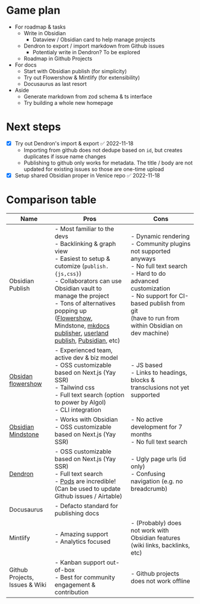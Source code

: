 
# Game plan
- For roadmap & tasks
    - Write in Obsidian
        - Dataview / Obsidian card to help manage projects
    - Dendron to export / import markdown from Github issues
        - Potentialy write in Dendron? To be explored
    - Roadmap in Github Projects
- For docs
    - Start with Obsidian publish (for simplicity)
    - Try out Flowershow & Mintlify (for extensibility)
    - Docusaurus as last resort
- Aside
    - Generate markdown from zod schema & ts interface
    - Try building a whole new homepage 

# Next steps
- [x] Try out Dendron's import & export ✅ 2022-11-18
    - Importing from github does not dedupe based on `id`, but creates duplicates if issue name changes
    - Publishing to github only works for metadata. The title / body are not updated for existing issues so those are one-time upload
- [x] Setup shared Obsidian proper in Venice repo ✅ 2022-11-18

# Comparison table
| Name                                               | Pros                                                         | Cons                                                         |
| -------------------------------------------------- | ------------------------------------------------------------ | ------------------------------------------------------------ |
| Obsidian Publish                                   | - Most familiar to the devs <br>- Backlinking & graph view<br />- Easiest to setup & cutomize (`publish.{js,css}`)<br />- Collaborators can use Obsidian vault to manage the project<br />- Tons of alternatives popping up ([Flowershow](https://forum.obsidian.md/t/flowershow-a-free-open-source-tool-for-publishing-your-obsidian-vaults/41966), Mindstone, [mkdocs publisher](https://forum.obsidian.md/t/obsidian-mkdocs-publisher-a-free-publish-alternative/29540), [userland publish](https://github.com/obsidian-userland/publish), [Pubsidian](https://forum.obsidian.md/t/pubsidian-free-and-elegant-obsidian-publish-alternative/21825/47), etc) | - Dynamic rendering <br>- Community plugins not supported anyways <br>- No full text search<br />- Hard to do advanced customization<br />- No support for CI-based publish from git <br />  (have to run from within Obsidian on dev machine) |
| [Obsidan flowershow](https://flowershow.app/)      | - Experienced team, active dev & biz model<br />- OSS customizable based on Next.js (Yay SSR) <br/>- Tailwind css<br />- Full text search (option to power by Algol)<br />- CLI integration | - JS based<br />- Links to headings, blocks & transclusions not yet supported |
| [Obsidian Mindstone](https://mindstone.tuancao.me) | - Works with Obsidian <br>- OSS customizable based on Next.js (Yay SSR) | - No active development for 7 months <br>- No full text search |
| [Dendron](https://www.dendron.so/)                 | - OSS customizable based on Next.js (Yay SSR) <br>- Full text search<br />- [Pods](https://wiki.dendron.so/notes/PuDUEyUAPmvpBvaFWHDOS/) are incredible! (Can be used to update Github issues / Airtable) | - Ugly page urls (id only) <br>- Confusing navigation (e.g. no breadcrumb) |
| Docusaurus                                         | - Defacto standard for publishing docs                       |                                                              |
| Mintlify                                           | - Amazing support <br>- Analytics focused                    | - (Probably) does not work with Obsidian features (wiki links, backlinks, etc) |
| Github Projects, Issues & Wiki                     | - Kanban support out-of-box<br />- Best for community engagement & contribution | - Github projects does not work offline                      |

